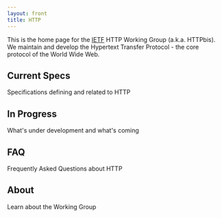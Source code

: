 ```yaml
---
layout: front
title: HTTP
---
```


This is the home page for the [IETF](http://www.ietf.org/) HTTP Working Group (a.k.a. HTTPbis). We maintain and develop the Hypertext Transfer Protocol - the core protocol of the World Wide Web.


<div class="container">
  <div class="row special">
    <div class="col-md-4 jumbotron special">
      <h2>Current Specs</h2>
      <p>Specifications defining and related to HTTP</p>
    </div>
    <div class="col-sm-2 padding">
    </div>
    <div class="col-md-4 jumbotron special">
      <h2>In Progress</h2>
      <p>What's under development and what's coming</p>
    </div>
  </div>
  <div class="row special">
    <div class="col-md-4 jumbotron special">
      <h2>FAQ</h2>
      <p>Frequently Asked Questions about HTTP</p>
    </div>
    <div class="col-sm-2 padding">
    </div>
    <div class="col-md-4 jumbotron special">
      <h2>About</h2>
      <p>Learn about the Working Group</p>
    </div>
  </div>
</div>

